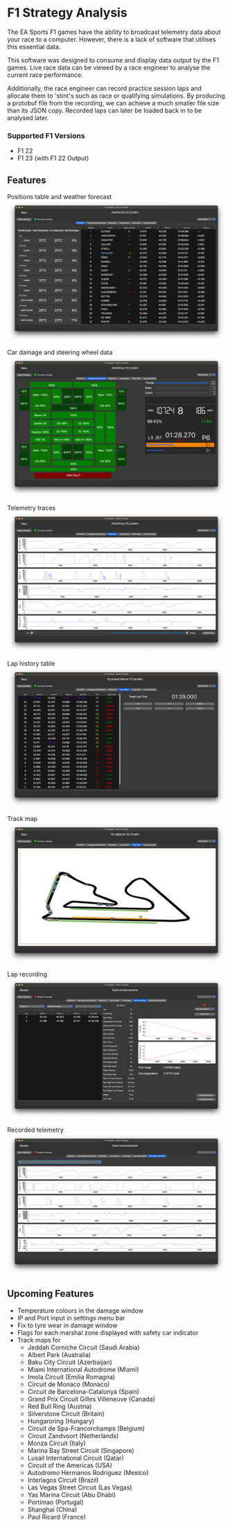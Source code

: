 # F1 Strategy Analysis

The EA Sports F1 games have the ability to broadcast telemetry data about your race to a computer. However, there is a lack of software that utilises this essential data.

This software was designed to consume and display data output by the F1 games. Live race data can be viewed by a race engineer to analyse the current race performance.

Additionally, the race engineer can record practice session laps and allocate them to 'stint's such as race or qualifying simulations. By producing a protobuf file from the recording, we can achieve a much smaller file size than its JSON copy. Recorded laps can later be loaded back in to be analysed later.

### Supported F1 Versions

- F1 22
- F1 23 (with F1 22 Output)

## Features

Positions table and weather forecast
![](/demo_images/Positions.png "Positions Table and Weather Forecast")

Car damage and steering wheel data
![](/demo_images/Damage.png "Car Damage and Steering Wheel")

Telemetry traces
![](/demo_images/TelemetryTraces.png "Telemetry Traces")

Lap history table
![](/demo_images/LapHistory.png "Lap History")

Track map
![](/demo_images/TrackMap.png "Track map")

Lap recording
![](/demo_images/LapRecording.png "Lap recording")

Recorded telemetry
![](/demo_images/RecordedTelemetry.png "Recorded Telemetry")

## Upcoming Features

- Temperature colours in the damage window
- IP and Port input in settings menu bar
- Fix to tyre wear in damage window
- Flags for each marshal zone displayed with safety car indicator
- Track maps for
  - Jeddah Corniche Circuit (Saudi Arabia)
  - Albert Park (Australia)
  - Baku City Circuit (Azerbaijan)
  - Miami International Autodrome (Miami)
  - Imola Circuit (Emilia Romagna)
  - Circuit de Monaco (Monaco)
  - Circuit de Barcelona-Catalunya (Spain)
  - Grand Prix Circuit Gilles Villeneuve (Canada)
  - Red Bull Ring (Austria)
  - Silverstone Circuit (Britain)
  - Hungaroring (Hungary)
  - Circuit de Spa-Francorchamps (Belgium)
  - Circuit Zandvoort (Netherlands)
  - Monza Circuit (Italy)
  - Marina Bay Street Circuit (Singapore)
  - Lusail International Circuit (Qatar)
  - Circuit of the Americas (USA)
  - Autodromo Hermanos Rodriguez (Mexico)
  - Interlagos Circuit (Brazil)
  - Las Vegas Street Circuit (Las Vegas)
  - Yas Marina Circuit (Abu Dhabi)
  - Portimao (Portugal)
  - Shanghai (China)
  - Paul Ricard (France)
